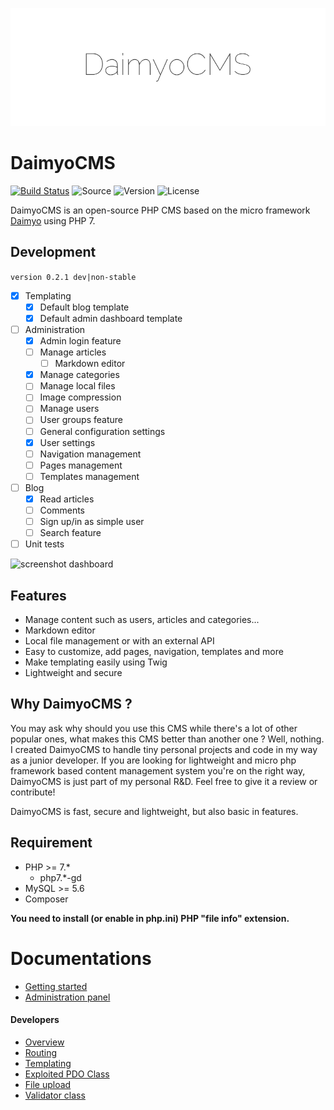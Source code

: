 <p align="center"><img src="./docs/logo.png" alt=""></p>

# DaimyoCMS
[![Build Status](https://img.shields.io/travis/SundownDEV/DaimyoCMS.svg?style=flat)](http://travis-ci.org/SundownDEV/DaimyoCMS) ![Source](http://img.shields.io/badge/source-SundownDEV/DaimyoCMS-blue.svg?style=flat) ![Version](https://img.shields.io/badge/version-0.2.1-lightgrey.svg?style=flat) ![License](https://img.shields.io/badge/license-MIT-blue.svg?style=flat)

DaimyoCMS is an open-source PHP CMS based on the micro framework [Daimyo](https://github.com/SundownDEV/Daimyo) using PHP 7.

## Development
```version 0.2.1 dev|non-stable```

- [x] Templating
  - [x] Default blog template
  - [x] Default admin dashboard template
- [ ] Administration
  - [x] Admin login feature
  - [ ] Manage articles
      - [ ] Markdown editor
  - [x] Manage categories
  - [ ] Manage local files
  - [ ] Image compression
  - [ ] Manage users
  - [ ] User groups feature
  - [ ] General configuration settings
  - [x] User settings
  - [ ] Navigation management
  - [ ] Pages management
  - [ ] Templates management
- [ ] Blog
  - [x] Read articles
  - [ ] Comments
  - [ ] Sign up/in as simple user
  - [ ] Search feature
- [ ] Unit tests

![screenshot dashboard](https://raw.githubusercontent.com/SundownDEV/DaimyoCMS/master/docs/screenshots/dashboard.jpg)

## Features
* Manage content such as users, articles and categories...
* Markdown editor
* Local file management or with an external API
* Easy to customize, add pages, navigation, templates and more
* Make templating easily using Twig
* Lightweight and secure

## Why DaimyoCMS ?
You may ask why should you use this CMS while there's a lot of other popular ones, what makes this CMS better than another one ? Well, nothing. I created DaimyoCMS to handle tiny personal projects and code in my way as a junior developer. If you are looking for lightweight and micro php framework based content management system you're on the right way, DaimyoCMS is just part of my personal R&D. Feel free to give it a review or contribute!

DaimyoCMS is fast, secure and lightweight, but also basic in features.

## Requirement
* PHP >= 7.*
  * php7.*-gd
* MySQL >= 5.6
* Composer

**You need to install (or enable in php.ini) PHP "file info" extension.**

# Documentations
* [Getting started](docs/GetStarted.md)
* [Administration panel](docs/AdminPanel.md)

#### Developers

* [Overview](docs/Overview.md)
* [Routing](docs/Routing.md)
* [Templating](docs/Templating.md)
* [Exploited PDO Class](docs/PDOClass.md)
* [File upload](docs/UploadClass.md)
* [Validator class](docs/ValidatorClass.md)
